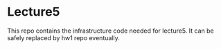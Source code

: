 # Lecture5

This repo contains the infrastructure code needed for lecture5.
It can be safely replaced by hw1 repo eventually.
